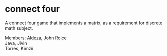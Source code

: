 # connect four

A connect four game that implements a matrix, as a requirement for discrete math subject.

Members:
Aldeza, John Roice  
Java, Jivin  
Torres, Kimzii
